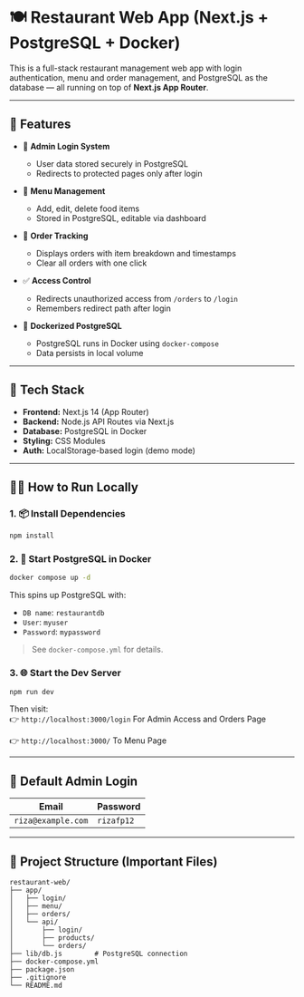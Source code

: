 # 🍽️ Restaurant Web App (Next.js + PostgreSQL + Docker)

This is a full-stack restaurant management web app with login authentication, menu and order management, and PostgreSQL as the database — all running on top of **Next.js App Router**.

---

## 🚀 Features

- 🔐 **Admin Login System**
  - User data stored securely in PostgreSQL
  - Redirects to protected pages only after login

- 🧾 **Menu Management**
  - Add, edit, delete food items
  - Stored in PostgreSQL, editable via dashboard

- 🛒 **Order Tracking**
  - Displays orders with item breakdown and timestamps
  - Clear all orders with one click

- ✅ **Access Control**
  - Redirects unauthorized access from `/orders` to `/login`
  - Remembers redirect path after login

- 🐳 **Dockerized PostgreSQL**
  - PostgreSQL runs in Docker using `docker-compose`
  - Data persists in local volume

---

## 📂 Tech Stack

- **Frontend:** Next.js 14 (App Router)
- **Backend:** Node.js API Routes via Next.js
- **Database:** PostgreSQL in Docker
- **Styling:** CSS Modules
- **Auth:** LocalStorage-based login (demo mode)

---

## 🧑‍💻 How to Run Locally

### 1. 📦 Install Dependencies

```bash
npm install
```

### 2. 🐳 Start PostgreSQL in Docker

```bash
docker compose up -d
```

This spins up PostgreSQL with:
- `DB name`: `restaurantdb`
- `User`: `myuser`
- `Password`: `mypassword`

> See `docker-compose.yml` for details.

### 3. 🌐 Start the Dev Server

```bash
npm run dev
```

Then visit:  
👉 `http://localhost:3000/login`
For Admin Access and Orders Page

👉 `http://localhost:3000/`
To Menu Page

---

## 🔐 Default Admin Login

| Email               | Password   |
|---------------------|------------|
| `riza@example.com`  | `rizafp12` |

---

## 📁 Project Structure (Important Files)

```
restaurant-web/
├── app/
│   ├── login/
│   ├── menu/
│   ├── orders/
│   └── api/
│       ├── login/
│       ├── products/
│       └── orders/
├── lib/db.js        # PostgreSQL connection
├── docker-compose.yml
├── package.json
├── .gitignore
└── README.md
```
